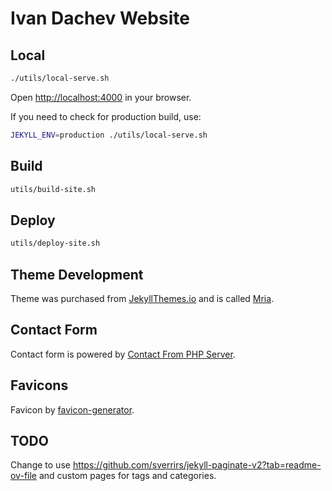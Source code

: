 # Ivan Dachev Website

## Local

```bash
./utils/local-serve.sh
```

Open [http://localhost:4000](http://localhost:4000) in your browser.

If you need to check for production build, use:

```bash
JEKYLL_ENV=production ./utils/local-serve.sh
```

## Build

```bash
utils/build-site.sh
```

## Deploy

```bash
utils/deploy-site.sh
```

## Theme Development

Theme was purchased from [JekyllThemes.io](https://jekyllthemes.io/developers/artem-sheludko) and is called [Mria](https://mria.netlify.app/).

## Contact Form

Contact form is powered by [Contact From PHP Server](https://github.com/idachev/contact-form-php-server).

## Favicons

Favicon by [favicon-generator](https://redketchup.io/favicon-generator).

## TODO

Change to use https://github.com/sverrirs/jekyll-paginate-v2?tab=readme-ov-file and custom pages for
tags and categories.

